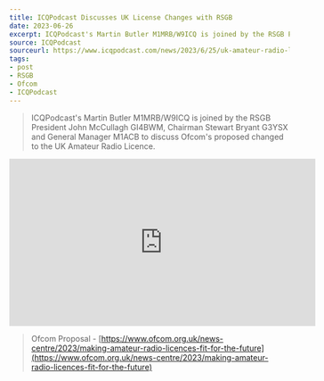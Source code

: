 ```yaml
---
title: ICQPodcast Discusses UK License Changes with RSGB
date: 2023-06-26
excerpt: ICQPodcast's Martin Butler M1MRB/W9ICQ is joined by the RSGB President John McCullagh GI4BWM, Chairman Stewart Bryant G3YSX, and General Manager M1ACB.
source: ICQPodcast
sourceurl: https://www.icqpodcast.com/news/2023/6/25/uk-amateur-radio-licence-proposed-changes-icqpodcast-discusses-with-rsgb-post-ofcom-announcement
tags:
- post
- RSGB
- Ofcom
- ICQPodcast
---
```

> ICQPodcast's Martin Butler M1MRB/W9ICQ is joined by the RSGB President John McCullagh GI4BWM, Chairman Stewart Bryant G3YSX and General Manager M1ACB to discuss Ofcom's proposed changed to the UK Amateur Radio Licence.

<iframe width="550" height="300" style="margin: 0 auto;" src="https://www.youtube.com/embed/_lRQmUmg1Oc" title="YouTube video player" frameborder="0" allow="accelerometer; autoplay; clipboard-write; encrypted-media; gyroscope; picture-in-picture; web-share" allowfullscreen></iframe>

> Ofcom Proposal - [https://www.ofcom.org.uk/news-centre/2023/making-amateur-radio-licences-fit-for-the-future](https://www.ofcom.org.uk/news-centre/2023/making-amateur-radio-licences-fit-for-the-future)